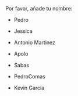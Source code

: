 Por favor, añade tu nombre:
- Pedro

- Jessica
- Antonio Martinez
- Apolo
- Sabas
- PedroComas
- Kevin García
